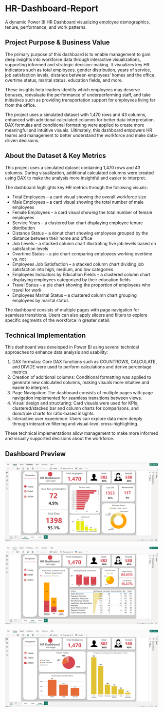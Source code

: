 # HR-Dashboard-Report
A dynamic Power BI HR Dashboard visualizing employee demographics, tenure, performance, and work patterns.

## Project Purpose & Business Value
The primary purpose of this dashboard is to enable management to gain deep insights into workforce data through interactive visualizations, supporting informed and strategic decision-making. It visualizes key HR indicators such as total employees, gender distribution, years of service, job satisfaction levels, distance between employees’ homes and the office, overtime status, marital status, education fields, and more.

These insights help leaders identify which employees may deserve bonuses, reevaluate the performance of underperforming staff, and take initiatives such as providing transportation support for employees living far from the office.

The project uses a simulated dataset with 1,470 rows and 43 columns, enhanced with additional calculated columns for better data interpretation. DAX formulas and conditional formatting were applied to create more meaningful and intuitive visuals. Ultimately, this dashboard empowers HR teams and management to better understand the workforce and make data-driven decisions.

## About the Dataset & Key Metrics
This project uses a simulated dataset containing 1,470 rows and 43 columns. During visualization, additional calculated columns were created using DAX to make the analysis more insightful and easier to interpret.

The dashboard highlights key HR metrics through the following visuals:

- Total Employees – a card visual showing the overall workforce size
- Male Employees – a card visual showing the total number of male employees
- Female Employees – a card visual showing the total number of female employees
- Service Years – a clustered bar chart displaying employee tenure distribution
- Distance Status – a donut chart showing employees grouped by the distance between their home and office
- Job Levels – a stacked column chart illustrating five job levels based on satisfaction levels
- Overtime Status – a pie chart comparing employees working overtime vs. not
- Employees Job Satisfaction – a stacked column chart dividing job satisfaction into high, medium, and low categories
- Employees Indicators by Education Fields – a clustered column chart displaying employees categorized by their education fields
- Travel Status – a pie chart showing the proportion of employees who travel for work
- Employees Marital Status – a clustered column chart grouping employees by marital status

The dashboard consists of multiple pages with page navigation for seamless transitions. Users can also apply slicers and filters to explore specific segments of the workforce in greater detail.

## Technical Implementation
This dashboard was developed in Power BI using several technical approaches to enhance data analysis and usability:

1. DAX formulas: Core DAX functions such as COUNTROWS, CALCULATE, and DIVIDE were used to perform calculations and derive percentage metrics.
2. Creation of additional columns: Conditional formatting was applied to generate new calculated columns, making visuals more intuitive and easier to interpret.
3. Page Navigation: The dashboard consists of multiple pages with page navigation implemented for seamless transitions between views.
4. Visual design and structuring: Card visuals were used for KPIs, clustered/stacked bar and column charts for comparisons, and donut/pie charts for ratio-based insights.
5. Interactive user experience: Users can explore data more deeply through interactive filtering and visual-level cross-highlighting.

These technical implementations allow management to make more informed and visually supported decisions about the workforce.

## Dashboard Preview
![Home Page](https://github.com/seymurabdullayev/HR-Dashboard-Report/blob/d266d1aad6a2e2101fd298f5e1ecec8a405257c1/Home%20Page%20.png)

![Detail Page](https://github.com/seymurabdullayev/HR-Dashboard-Report/blob/d266d1aad6a2e2101fd298f5e1ecec8a405257c1/Detail%20Page.png)

![Action Page](https://github.com/seymurabdullayev/HR-Dashboard-Report/blob/d266d1aad6a2e2101fd298f5e1ecec8a405257c1/Action%20Page.png)
